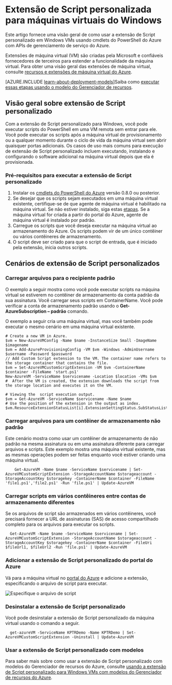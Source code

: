 <properties
   pageTitle="Extensão de Script personalizado em uma máquina virtual Windows | Microsoft Azure"
   description="Automatizar tarefas de configuração de máquina virtual do Azure usando a extensão de Script personalizado para executar scripts do PowerShell em uma VM remoto do Windows"
   services="virtual-machines-windows"
   documentationCenter=""
   authors="kundanap"
   manager="timlt"
   editor=""
   tags="azure-service-management"/>

<tags
   ms.service="virtual-machines-windows"
   ms.devlang="na"
   ms.topic="article"
   ms.tgt_pltfrm="vm-windows"
   ms.workload="infrastructure-services"
   ms.date="08/06/2015"
   ms.author="kundanap"/>

# <a name="custom-script-extension-for-windows-virtual-machines"></a>Extensão de Script personalizada para máquinas virtuais do Windows

Este artigo fornece uma visão geral de como usar a extensão de Script personalizado em Windows VMs usando cmdlets do PowerShell do Azure com APIs de gerenciamento de serviço do Azure.

Extensões de máquina virtual (VM) são criadas pela Microsoft e confiáveis fornecedores de terceiros para estender a funcionalidade da máquina virtual. Para obter uma visão geral das extensões de máquina virtual, consulte [recursos e extensões de máquina virtual do Azure](virtual-machines-windows-extensions-features.md).

[AZURE.INCLUDE [learn-about-deployment-models](../../includes/learn-about-deployment-models-classic-include.md)]Saiba como [executar essas etapas usando o modelo do Gerenciador de recursos](virtual-machines-windows-extensions-customscript.md).

## <a name="custom-script-extension-overview"></a>Visão geral sobre extensão de Script personalizado

Com a extensão de Script personalizado para Windows, você pode executar scripts do PowerShell em uma VM remota sem entrar para ele. Você pode executar os scripts após a máquina virtual de provisionamento ou a qualquer momento durante o ciclo de vida da máquina virtual sem abrir quaisquer portas adicionais. Os casos de uso mais comuns para execução de extensão de Script personalizado incluem executando, instalando e configurando o software adicional na máquina virtual depois que ela é provisionada.

### <a name="prerequisites-for-running-the-custom-script-extension"></a>Pré-requisitos para executar a extensão de Script personalizado

1. Instalar os <a href="http://azure.microsoft.com/downloads" target="_blank">cmdlets do PowerShell do Azure</a> versão 0.8.0 ou posterior.
2. Se desejar que os scripts sejam executados em uma máquina virtual existente, certifique-se de que agente de máquina virtual é habilitado na máquina virtual. Se não estiver instalado, siga estas [etapas](virtual-machines-windows-classic-agents-and-extensions.md). Se a máquina virtual for criada a partir do portal do Azure, agente de máquina virtual é instalado por padrão.
3. Carregue os scripts que você deseja executar na máquina virtual ao armazenamento do Azure. Os scripts podem vir de um único contêiner ou vários contêineres de armazenamento.
4. O script deve ser criado para que o script de entrada, que é iniciado pela extensão, inicia outros scripts.

## <a name="custom-script-extension-scenarios"></a>Cenários de extensão de Script personalizados

### <a name="upload-files-to-the-default-container"></a>Carregar arquivos para o recipiente padrão

O exemplo a seguir mostra como você pode executar scripts na máquina virtual se estiverem no contêiner de armazenamento da conta padrão da sua assinatura. Você carregar seus scripts em ContainerName. Você pode verificar a conta de armazenamento padrão usando o **Get-AzureSubscription – padrão** comando.

O exemplo a seguir cria uma máquina virtual, mas você também pode executar o mesmo cenário em uma máquina virtual existente.

    # Create a new VM in Azure.
    $vm = New-AzureVMConfig -Name $name -InstanceSize Small -ImageName $imagename
    $vm = Add-AzureProvisioningConfig -VM $vm -Windows -AdminUsername $username -Password $password
    // Add Custom Script extension to the VM. The container name refers to the storage container that contains the file.
    $vm = Set-AzureVMCustomScriptExtension -VM $vm -ContainerName $container -FileName 'start.ps1'
    New-AzureVM -ServiceName $servicename -Location $location -VMs $vm
    #  After the VM is created, the extension downloads the script from the storage location and executes it on the VM.

    # Viewing the  script execution output.
    $vm = Get-AzureVM -ServiceName $servicename -Name $name
    # Use the position of the extension in the output as index.
    $vm.ResourceExtensionStatusList[i].ExtensionSettingStatus.SubStatusList

### <a name="upload-files-to-a-non-default-storage-container"></a>Carregar arquivos para um contêiner de armazenamento não padrão

Este cenário mostra como usar um contêiner de armazenamento de não padrão na mesma assinatura ou em uma assinatura diferente para carregar arquivos e scripts. Este exemplo mostra uma máquina virtual existente, mas as mesmas operações podem ser feitas enquanto você estiver criando uma máquina virtual.

        Get-AzureVM -Name $name -ServiceName $servicename | Set-AzureVMCustomScriptExtension -StorageAccountName $storageaccount -StorageAccountKey $storagekey -ContainerName $container -FileName 'file1.ps1','file2.ps1' -Run 'file.ps1' | Update-AzureVM

### <a name="upload-scripts-to-multiple-containers-across-different-storage-accounts"></a>Carregar scripts em vários contêineres entre contas de armazenamento diferentes

  Se os arquivos de script são armazenados em vários contêineres, você precisará fornecer a URL de assinaturas (SAS) de acesso compartilhado completo para os arquivos para executar os scripts.

      Get-AzureVM -Name $name -ServiceName $servicename | Set-AzureVMCustomScriptExtension -StorageAccountName $storageaccount -StorageAccountKey $storagekey -ContainerName $container -FileUri $fileUrl1, $fileUrl2 -Run 'file.ps1' | Update-AzureVM


### <a name="add-the-custom-script-extension-from-the-azure-portal"></a>Adicionar a extensão de Script personalizado do portal do Azure

Vá para a máquina virtual no <a href="https://portal.azure.com/ " target="_blank">portal do Azure</a> e adicione a extensão, especificando o arquivo de script para executar.

  ![Especifique o arquivo de script][5]


### <a name="uninstall-the-custom-script-extension"></a>Desinstalar a extensão de Script personalizado

Você pode desinstalar a extensão de Script personalizado da máquina virtual usando o comando a seguir.

      get-azureVM -ServiceName KPTRDemo -Name KPTRDemo | Set-AzureVMCustomScriptExtension -Uninstall | Update-AzureVM

### <a name="use-the-custom-script-extension-with-templates"></a>Usar a extensão de Script personalizado com modelos

Para saber mais sobre como usar a extensão de Script personalizado com modelos do Gerenciador de recursos do Azure, consulte [usando a extensão de Script personalizado para Windows VMs com modelos do Gerenciador de recursos do Azure](virtual-machines-windows-extensions-customscript.md).

<!--Image references-->
[5]: ./media/virtual-machines-windows-classic-extensions-customscript/addcse.png
